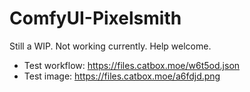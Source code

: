 # ComfyUI-Pixelsmith

Still a WIP. Not working currently. Help welcome.

- Test workflow: https://files.catbox.moe/w6t5od.json
- Test image: https://files.catbox.moe/a6fdjd.png